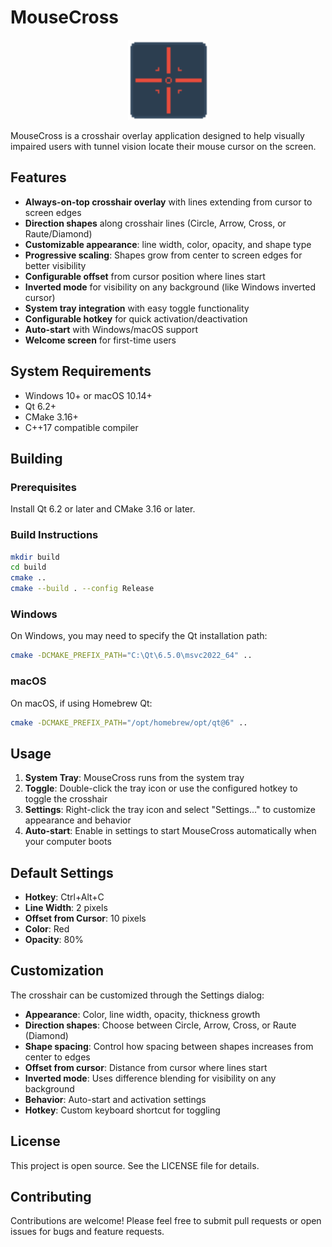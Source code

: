 # MouseCross

<div align="center">
  <img src="app_icon.png" alt="MouseCross Icon" width="128" height="128">
</div>

MouseCross is a crosshair overlay application designed to help visually impaired users with tunnel vision locate their mouse cursor on the screen.

## Features

- **Always-on-top crosshair overlay** with lines extending from cursor to screen edges
- **Direction shapes** along crosshair lines (Circle, Arrow, Cross, or Raute/Diamond)
- **Customizable appearance**: line width, color, opacity, and shape type
- **Progressive scaling**: Shapes grow from center to screen edges for better visibility
- **Configurable offset** from cursor position where lines start
- **Inverted mode** for visibility on any background (like Windows inverted cursor)
- **System tray integration** with easy toggle functionality
- **Configurable hotkey** for quick activation/deactivation
- **Auto-start** with Windows/macOS support
- **Welcome screen** for first-time users

## System Requirements

- Windows 10+ or macOS 10.14+
- Qt 6.2+
- CMake 3.16+
- C++17 compatible compiler

## Building

### Prerequisites

Install Qt 6.2 or later and CMake 3.16 or later.

### Build Instructions

```bash
mkdir build
cd build
cmake ..
cmake --build . --config Release
```

### Windows

On Windows, you may need to specify the Qt installation path:

```bash
cmake -DCMAKE_PREFIX_PATH="C:\Qt\6.5.0\msvc2022_64" ..
```

### macOS

On macOS, if using Homebrew Qt:

```bash
cmake -DCMAKE_PREFIX_PATH="/opt/homebrew/opt/qt@6" ..
```

## Usage

1. **System Tray**: MouseCross runs from the system tray
2. **Toggle**: Double-click the tray icon or use the configured hotkey to toggle the crosshair
3. **Settings**: Right-click the tray icon and select "Settings..." to customize appearance and behavior
4. **Auto-start**: Enable in settings to start MouseCross automatically when your computer boots

## Default Settings

- **Hotkey**: Ctrl+Alt+C
- **Line Width**: 2 pixels
- **Offset from Cursor**: 10 pixels
- **Color**: Red
- **Opacity**: 80%

## Customization

The crosshair can be customized through the Settings dialog:

- **Appearance**: Color, line width, opacity, thickness growth
- **Direction shapes**: Choose between Circle, Arrow, Cross, or Raute (Diamond)
- **Shape spacing**: Control how spacing between shapes increases from center to edges
- **Offset from cursor**: Distance from cursor where lines start
- **Inverted mode**: Uses difference blending for visibility on any background
- **Behavior**: Auto-start and activation settings
- **Hotkey**: Custom keyboard shortcut for toggling

## License

This project is open source. See the LICENSE file for details.

## Contributing

Contributions are welcome! Please feel free to submit pull requests or open issues for bugs and feature requests.